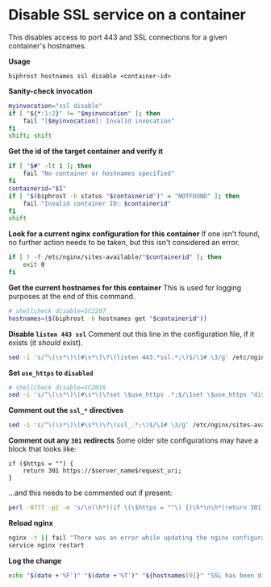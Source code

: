 # Disable SSL service on a container

This disables access to port 443 and SSL connections for a given container's hostnames.

**Usage**
```
biphrost hostnames ssl disable <container-id>
```

**Sanity-check invocation**
```bash
myinvocation="ssl disable"
if [ "${*:1:2}" != "$myinvocation" ]; then
    fail "[$myinvocation]: Invalid invocation"
fi
shift; shift
```

**Get the id of the target container and verify it**
```bash
if [ "$#" -lt 1 ]; then
    fail "No container or hostnames specified"
fi
containerid="$1"
if [ "$(biphrost -b status "$containerid")" = "NOTFOUND" ]; then
    fail "Invalid container ID: $containerid"
fi
shift
```

**Look for a current nginx configuration for this container**
If one isn't found, no further action needs to be taken, but this isn't considered an error.
```bash
if [ ! -f /etc/nginx/sites-available/"$containerid" ]; then
    exit 0
fi
```

**Get the current hostnames for this container**
This is used for logging purposes at the end of this command.
```bash
# shellcheck disable=SC2207
hostnames=($(biphrost -b hostnames get "$containerid"))
```

**Disable `listen 443 ssl`**
Comment out this line in the configuration file, if it exists (it *should* exist).
```bash
sed -i 's/^\(\s*\)\(#\s*\)\?\(listen 443.*ssl.*;\)$/\1# \3/g' /etc/nginx/sites-available/"$containerid"
```

**Set `use_https` to `disabled`**
```bash
# shellcheck disable=SC2016
sed -i 's/^\(\s*\)\(#\s*\)\?set \$use_https .*;$/\1set \$use_https "disabled";/g' /etc/nginx/sites-available/"$containerid"
```

**Comment out the `ssl_*` directives**
```bash
sed -i 's/^\(\s*\)\(#\s*\)\?\(ssl_.*;\)$/\1# \3/g' /etc/nginx/sites-available/"$containerid"
```

**Comment out any `301` redirects**
Some older site configurations may have a block that looks like:
```
if ($https = "") {
    return 301 https://$server_name$request_uri;
}
```
...and this needs to be commented out if present:
```bash
perl -0777 -pi -e 's/\n(\h*)(if \(\$https = ""\) {)\h*\n\h*(return 301 https:\/\/\$server_name\$request_uri;)\h*\n\h*(})\h*/\n\1# \2\n\1#     \3\n\1# \4/' /etc/nginx/sites-available/"$containerid"
```

**Reload nginx**
```bash
nginx -t || fail "There was an error while updating the nginx configuration for $containerid"
service nginx restart
```

**Log the change**
```bash
echo "$(date +'%F')" "$(date +'%T')" "${hostnames[0]}" "SSL has been disabled for $containerid: ${hostnames[*]}"
```